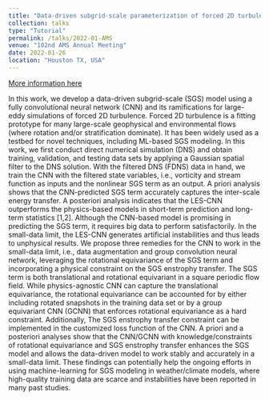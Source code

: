 ```yaml
---
title: "Data-driven subgrid-scale parameterization of forced 2D turbulence in the small-data limit"
collection: talks
type: "Tutorial"
permalink: /talks/2022-01-AMS
venue: "102nd AMS Annual Meeting"
date: 2022-01-26
location: "Houston TX, USA"
---
```


[More information here](https://ams.confex.com/ams/102ANNUAL/meetingapp.cgi/Paper/396055)

In this work, we develop a data-driven subgrid-scale (SGS) model using a fully convolutional neural network (CNN) and its ramifications for large-eddy simulations of forced 2D turbulence. Forced 2D turbulence is a fitting prototype for many large-scale geophysical and environmental flows (where rotation and/or stratification dominate). It has been widely used as a testbed for novel techniques, including ML-based SGS modeling. In this work, we first conduct direct numerical simulation (DNS) and obtain training, validation, and testing data sets by applying a Gaussian spatial filter to the DNS solution. With the filtered DNS (FDNS) data in hand, we train the CNN with the filtered state variables, i.e., vorticity and stream function as inputs and the nonlinear SGS term as an output. A priori analysis shows that the CNN-predicted SGS term accurately captures the inter-scale energy transfer. A posteriori analysis indicates that the LES-CNN outperforms the physics-based models in short-term prediction and long-term statistics [1,2]. Although the CNN-based model is promising in predicting the SGS term, it requires big data to perform satisfactorily. In the small-data limit, the LES-CNN generates artificial instabilities and thus leads to unphysical results. We propose three remedies for the CNN to work in the small-data limit, i.e., data augmentation and group convolution neural network, leveraging the rotational equivariance of the SGS term and incorporating a physical constraint on the SGS enstrophy transfer. The SGS term is both translational and rotational equivariant in a square periodic flow field. While physics-agnostic CNN can capture the translational equivariance, the rotational equivariance can be accounted for by either including rotated snapshots in the training data set or by a group equivariant CNN (GCNN) that enforces rotational equivariance as a hard constraint. Additionally, The SGS enstrophy transfer constraint can be implemented in the customized loss function of the CNN. A priori and a posteriori analyses show that the CNN/GCNN with knowledge/constraints of rotational equivariance and SGS enstrophy transfer enhances the SGS model and allows the data-driven model to work stably and accurately in a small-data limit. These findings can potentially help the ongoing efforts in using machine-learning for SGS modeling in weather/climate models, where high-quality training data are scarce and instabilities have been reported in many past studies.
